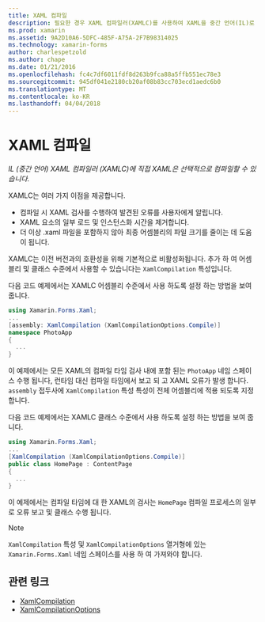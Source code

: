 ```yaml
---
title: XAML 컴파일
description: 필요한 경우 XAML 컴파일러(XAMLC)를 사용하여 XAML을 중간 언어(IL)로 바로 컴파일할 수 있습니다.
ms.prod: xamarin
ms.assetid: 9A2D10A6-5DFC-485F-A75A-2F7B98314025
ms.technology: xamarin-forms
author: charlespetzold
ms.author: chape
ms.date: 01/21/2016
ms.openlocfilehash: fc4c7df6011fdf8d263b9fca88a5ffb551ec78e3
ms.sourcegitcommit: 945df041e2180cb20af08b83cc703ecd1aedc6b0
ms.translationtype: MT
ms.contentlocale: ko-KR
ms.lasthandoff: 04/04/2018
---
```

# <a name="xaml-compilation"></a>XAML 컴파일

_IL (중간 언어) XAML 컴파일러 (XAMLC)에 직접 XAML은 선택적으로 컴파일할 수 있습니다._

XAMLC는 여러 가지 이점을 제공합니다.

- 컴파일 시 XAML 검사를 수행하여 발견된 오류를 사용자에게 알립니다.
- XAML 요소의 일부 로드 및 인스턴스화 시간을 제거합니다.
- 더 이상 .xaml 파일을 포함하지 않아 최종 어셈블리의 파일 크기를 줄이는 데 도움이 됩니다.

XAMLC는 이전 버전과의 호환성을 위해 기본적으로 비활성화됩니다. 추가 하 여 어셈블리 및 클래스 수준에서 사용할 수 있습니다는 `XamlCompilation` 특성입니다.

다음 코드 예제에서는 XAMLC 어셈블리 수준에서 사용 하도록 설정 하는 방법을 보여 줍니다.

```csharp
using Xamarin.Forms.Xaml;
...
[assembly: XamlCompilation (XamlCompilationOptions.Compile)]
namespace PhotoApp
{
  ...
}
```

이 예제에서는 모든 XAML의 컴파일 타임 검사 내에 포함 된는 `PhotoApp` 네임 스페이스 수행 됩니다, 런타임 대신 컴파일 타임에서 보고 되 고 XAML 오류가 발생 합니다.
`assembly` 접두사에 `XamlCompilation` 특성 특성이 전체 어셈블리에 적용 되도록 지정 합니다.

다음 코드 예제에서는 XAMLC 클래스 수준에서 사용 하도록 설정 하는 방법을 보여 줍니다.

```csharp
using Xamarin.Forms.Xaml;
...
[XamlCompilation (XamlCompilationOptions.Compile)]
public class HomePage : ContentPage
{
  ...
}
```

이 예제에서는 컴파일 타임에 대 한 XAML의 검사는 `HomePage` 컴파일 프로세스의 일부로 오류 보고 및 클래스 수행 됩니다.

> [!NOTE]
> `XamlCompilation` 특성 및 `XamlCompilationOptions` 열거형에 있는 `Xamarin.Forms.Xaml` 네임 스페이스를 사용 하 여 가져와야 합니다.


## <a name="related-links"></a>관련 링크

- [XamlCompilation](https://developer.xamarin.com/api/type/Xamarin.Forms.Xaml.XamlCompilationAttribute/)
- [XamlCompilationOptions](https://developer.xamarin.com/api/type/Xamarin.Forms.Xaml.XamlCompilationOptions/)
